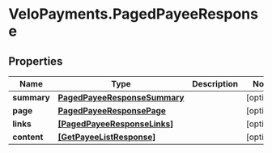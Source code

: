 # VeloPayments.PagedPayeeResponse

## Properties

Name | Type | Description | Notes
------------ | ------------- | ------------- | -------------
**summary** | [**PagedPayeeResponseSummary**](PagedPayeeResponseSummary.md) |  | [optional] 
**page** | [**PagedPayeeResponsePage**](PagedPayeeResponsePage.md) |  | [optional] 
**links** | [**[PagedPayeeResponseLinks]**](PagedPayeeResponseLinks.md) |  | [optional] 
**content** | [**[GetPayeeListResponse]**](GetPayeeListResponse.md) |  | [optional] 


